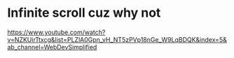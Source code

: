 # Infinite scroll cuz why not
https://www.youtube.com/watch?v=NZKUirTtxcg&list=PLZlA0Gpn_vH_NT5zPVp18nGe_W9LqBDQK&index=5&ab_channel=WebDevSimplified